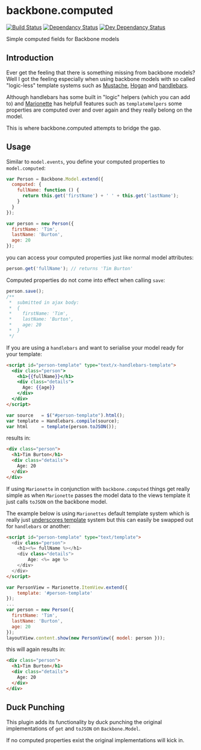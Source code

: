 backbone.computed
===============

[![Build Status][travis-image]][travis-url] [![Dependancy Status][dependancy-image]][dependancy-url] [![Dev Dependancy Status][devdependancy-image]][dependancy-url]

Simple computed fields for Backbone models

## Introduction

Ever get the feeling that there is something missing from backbone models?
Well I got the feeling especially when using backbone models with so called "logic-less" template systems such as [Mustache]([mustache-url]), [Hogan]([hogan-url]) and [handlebars]([handlebars-url]).

Although handlebars has some built in "logic" helpers (which you can add to) and [Marionette]([marionette-url]) has helpfull features such as `templateHelpers` some properties are computed over and over again and they really belong on the model.

This is where backbone.computed attempts to bridge the gap.

## Usage

Similar to `model.events`, you define your computed properties to `model.computed`:
```javascript
var Person = Backbone.Model.extend({
  computed: {
    fullName: function () {
      return this.get('firstName') + ' ' + this.get('lastName');
    }
  }
});

var person = new Person({
  firstName: 'Tim',
  lastName: 'Burton',
  age: 20
});
```
you can access your computed properties just like normal model attributes:
```javascript
person.get('fullName'); // returns 'Tim Burton'
```
Computed properties do not come into effect when calling `save`:
```javascript
person.save();
/**
 *  submitted in ajax body:
 *  {
 *    firstName: 'Tim',
 *    lastName: 'Burton',
 *    age: 20
 *  }
 */
```

If you are using a `handlebars` and want to serialise your model ready for your template:
```html
<script id="person-template" type="text/x-handlebars-template">
  <div class="person">
    <h1>{{fullName}}</h1>
    <div class="details">
      Age: {{age}}
    </div>
  </div>
</script>
```
```javascript
var source   = $("#person-template").html();
var template = Handlebars.compile(source);
var html     = template(person.toJSON());
```
results in:
```html
<div class="person">
  <h1>Tim Burton</h1>
  <div class="details">
    Age: 20
  </div>
</div>
```
If using `Marionette` in conjunction with `backbone.computed` things get really simple as when `Marionette` passes the model data to the views template it just calls `toJSON` on the backbone model.

The example below is using `Marionettes` default template system which is really just [underscores template](http://underscorejs.org/#template) system but this can easily be swapped out for `handlebars` or another:
```html
<script id="person-template" type="text/template">
  <div class="person">
    <h1><%= fullName %></h1>
    <div class="details">
        Age: <%= age %>
    </div>
  </div>
</script>
```
```javascript
var PersonView = Marionette.ItemView.extend({
    template: '#person-template'
});
...
var person = new Person({
  firstName: 'Tim',
  lastName: 'Burton',
  age: 20
});
layoutView.content.show(new PersonView({ model: person }));
```
this will again results in:
```html
<div class="person">
  <h1>Tim Burton</h1>
  <div class="details">
    Age: 20
  </div>
</div>
```
## Duck Punching
This plugin adds its functionality by duck punching the original implementations of `get` and `toJSON` on `Backbone.Model`.

If no computed properties exist the original implementations will kick in.

[travis-url]: https://travis-ci.org/milkshakeuk/backbone.computed
[travis-image]: https://travis-ci.org/milkshakeuk/backbone.computed.svg?branch=master
[dependancy-url]: https://david-dm.org/milkshakeuk/backbone.computed
[dependancy-image]: https://david-dm.org/milkshakeuk/backbone.computed.svg
[devdependancy-image]: https://david-dm.org/milkshakeuk/backbone.computed/dev-status.svg
[mustache-url]: https://github.com/janl/mustache.js
[hogan-url]: https://github.com/twitter/hogan.js
[handlebars-url]: https://github.com/wycats/handlebars.js/
[marionette-url]: https://github.com/marionettejs/backbone.marionette